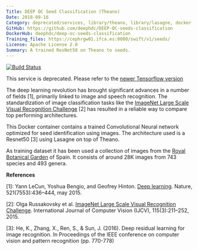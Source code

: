 ```yaml
---
Title: DEEP OC Seed Classification (Theano)
Date: 2018-09-16
Category: deprecated/services, library/theano, library/lasagne, docker
GitHub: https://github.com/deephdc/DEEP-OC-seeds-classification
DockerHub: deephdc/deep-oc-seeds-classification
Training_files: https://cephrgw01.ifca.es:8080/swift/v1/seeds/
License: Apache License 2.0
Summary: A trained ResNet50 on Theano to seeds.
---
```


[![Build Status](https://jenkins.indigo-datacloud.eu:8080/buildStatus/icon?job=Pipeline-as-code/DEEP-OC-org/DEEP-OC-seed-classification/master)](https://jenkins.indigo-datacloud.eu:8080/job/Pipeline-as-code/job/DEEP-OC-org/job/DEEP-OC-seed-classification/job/master)

This service is deprecated. Please refer to the [newer Tensorflow version](./deep-oc-seed-classification.html)

The deep learning revolution has brought significant advances in a number of
fields [1], primarily linked to image and speech recognition. The
standardization of image classification tasks like the [ImageNet Large Scale
Visual Recognition Challenge](http://www.image-net.org/challenges/LSVRC/) [2]
has resulted in a reliable way to compare top performing architectures.

This Docker container contains a trained Convolutional Neural network optimized
for seed identification using images. The architecture used is a Resnet50 [3]
using Lasagne on top of Theano.

As training dataset it has been used a collection of images from the
[Royal Botanical Garden](http://www.rjb.csic.es) of Spain. It consists of around
28K images from 743 species and 493 genera.


**References**

[1]: Yann LeCun, Yoshua Bengio, and Geofrey Hinton. [Deep learning](https://www.cs.toronto.edu/~hinton/absps/NatureDeepReview.pdf). Nature, 521(7553):436–444, may 2015.

[2]: Olga Russakovsky et al. [ImageNet Large Scale Visual Recognition Challenge](https://arxiv.org/abs/1409.0575). International Journal of Computer Vision (IJCV), 115(3):211–252, 2015.

[3]: He, K., Zhang, X., Ren, S., & Sun, J. (2016). Deep residual learning for image recognition. In Proceedings of the IEEE conference on computer vision and pattern recognition (pp. 770-778)
